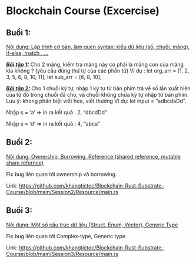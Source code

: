 # Blockchain Course (Excercise)

## Buổi 1: 

<ins>Nội dung<ins>: Lập trình cơ bản, làm quen syntax: kiểu dữ liệu (số, chuỗi, mảng), if-else, match , ...

<ins>**_Bài tập 1:_**</ins> Cho 2 mảng, kiểm tra mảng này có phải là mảng con của mảng kia không ? (yêu cầu đúng thứ tự của các phần tử)
Ví dụ : let org_arr = [1, 2, 3, 5, 6, 8, 10, 11];
            let sub_arr = [6, 8, 10];

<ins>**_Bài tập 2:_**</ins> Cho 1 chuỗi ký tự, nhập 1 ký tự từ bàn phím trả về số lần xuất hiện của từ đó trong chuỗi đã cho, và chuỗi không chứa ký tự nhập từ bàn phím. Lưu ý: khong phân biệt viết hoa, viết thường
Ví dụ: let input = “adbcdaDd”. 

Nhập s = ‘a’ => in ra kết quả : 2, “dbcdDd”

Nhập s = ‘d’ => in ra kết quả : 4, “abca”

## Buổi 2:
            
<ins>Nội dung<ins>: Ownership, Borrowing, Reference (shared reference, mutable share refernce)
            
Fix bug liên quan tới ownership và borrowing.

Link: https://github.com/khangtictoc/Blockchain-Rust-Substrate-Course/blob/main/Session2/Resource/main.rs

## Buổi 3:
            
<ins>Nội dung<ins>: Một số cấu trúc dữ liệu (Struct, Enum, Vector), Generic Type

Fix bug liên quan tới Complex-type, Generic type.

Link: https://github.com/khangtictoc/Blockchain-Rust-Substrate-Course/blob/main/Session3/Resource/main.rs
